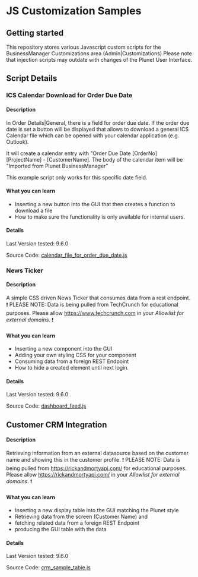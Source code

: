 # JS Customization Samples
## Getting started
This repository stores various Javascript custom scripts for the BusinessManager Customizations area (Admin|Customizations) Please note that injection scripts may outdate with changes of the Plunet User Interface.

## Script Details

### ICS Calendar Download for Order Due Date
#### Description
In Order Details|General, there is a field for order due date. If the order due date is set a button will be displayed that allows to download a general ICS Calendar file which can be opened with your calendar application (e.g. Outlook).

It will create a calendar entry with "Order Due Date [OrderNo] [ProjectName] - [CustomerName]. The body of the calendar item will be "Imported from Plunet BusinessManager"

This example script only works for this specific date field.

#### What you can learn
- Inserting a new button into the GUI that then creates a function to download a file
- How to make sure the functionality is only available for internal users.

#### Details
Last Version tested: 9.6.0

Source Code: [calendar_file_for_order_due_date.js](https://github.com/PlunetBusinessManager/JS-Customization-Samples/blob/main/calendar_file_for_order_due_date.js "calendar_file_for_order_due_date.js")

### News Ticker
#### Description
A simple CSS driven News Ticker that consumes data from a rest endpoint.
:exclamation: PLEASE NOTE: Data is being pulled from TechCrunch for educational purposes. Please allow https://www.techcrunch.com in your _Allowlist for external domains_. :exclamation:

#### What you can learn
- Inserting a new component into the GUI
- Adding your own styling CSS for your component
- Consuming data from a foreign REST Endpoint
- How to hide a created element until next login.

#### Details
Last Version tested: 9.6.0

Source Code: [dashboard_feed.js](https://github.com/PlunetBusinessManager/JS-Customization-Samples/blob/main/dashboard_feed.js "dashboard_feed.js")

## Customer CRM Integration
#### Description
Retrieving information from an external datasource based on the customer name and showing this in the customer profile.
:exclamation: PLEASE NOTE: Data is being pulled from https://rickandmortyapi.com/ for educational purposes. Please allow https://rickandmortyapi.com/ in your _Allowlist for external domains_. :exclamation:

#### What you can learn
- Inserting a new display table into the GUI matching the Plunet style
- Retrieving data from the screen (Customer Name) and
- fetching related data from a foreign REST Endpoint
- producing the GUI table with the data

#### Details
Last Version tested: 9.6.0

Source Code: [crm_sample_table.js](https://github.com/PlunetBusinessManager/JS-Customization-Samples/blob/main/crm_sample_table.js "crm_sample_table.js")
